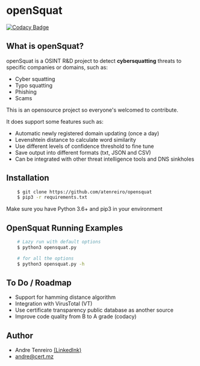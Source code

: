 openSquat
====

[![Codacy Badge](https://api.codacy.com/project/badge/Grade/f5ce26137ad34f0b8940ce6d21fbbc68)](https://www.codacy.com/manual/atenreiro/opensquat?utm_source=github.com&amp;utm_medium=referral&amp;utm_content=atenreiro/opensquat&amp;utm_campaign=Badge_Grade)


What is openSquat?
-------------

openSquat is a OSINT R&D project to detect **cybersquatting** threats to specific companies or domains, such as:

* Cyber squatting
* Typo squatting
* Phishing
* Scams

This is an opensource project so everyone's welcomed to contribute.


It does support some features such as:

* Automatic newly registered domain updating (once a day)
* Levenshtein distance to calculate word similarity
* Use different levels of confidence threshold to fine tune
* Save output into different formats (txt, JSON and CSV)
* Can be integrated with other threat intelligence tools and DNS sinkholes


Installation
------------

```bash
    $ git clone https://github.com/atenreiro/opensquat
    $ pip3 -r requirements.txt
```

Make sure you have Python 3.6+ and pip3 in your environment


OpenSquat Running Examples
------------

```bash
    # Lazy run with default options
    $ python3 opensquat.py

    # for all the options
    $ python3 opensquat.py -h
```

To Do / Roadmap
-------------

* Support for hamming distance algorithm
* Integration with VirusTotal (VT)
* Use certificate transparency public database as another source
* Improve code quality from B to A grade (codacy)


Author
-------------
* Andre Tenreiro [(LinkedInk)](https://www.linkedin.com/in/andretenreiro/)
* andre@cert.mz
